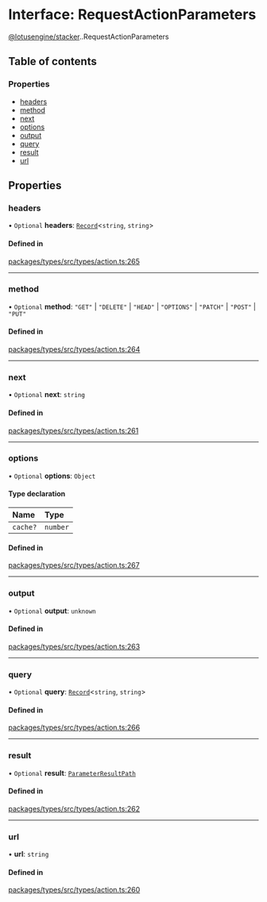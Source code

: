 # Interface: RequestActionParameters

[@lotusengine/stacker](../wiki/@lotusengine.stacker).[<internal>](../wiki/@lotusengine.stacker.%3Cinternal%3E).RequestActionParameters

## Table of contents

### Properties

- [headers](../wiki/@lotusengine.stacker.%3Cinternal%3E.RequestActionParameters#headers)
- [method](../wiki/@lotusengine.stacker.%3Cinternal%3E.RequestActionParameters#method)
- [next](../wiki/@lotusengine.stacker.%3Cinternal%3E.RequestActionParameters#next)
- [options](../wiki/@lotusengine.stacker.%3Cinternal%3E.RequestActionParameters#options)
- [output](../wiki/@lotusengine.stacker.%3Cinternal%3E.RequestActionParameters#output)
- [query](../wiki/@lotusengine.stacker.%3Cinternal%3E.RequestActionParameters#query)
- [result](../wiki/@lotusengine.stacker.%3Cinternal%3E.RequestActionParameters#result)
- [url](../wiki/@lotusengine.stacker.%3Cinternal%3E.RequestActionParameters#url)

## Properties

### headers

• `Optional` **headers**: [`Record`](../wiki/@lotusengine.stacker.%3Cinternal%3E#record)<`string`, `string`\>

#### Defined in

[packages/types/src/types/action.ts:265](https://github.com/lotusengine/sdk/blob/fdb90a3/packages/types/src/types/action.ts#L265)

___

### method

• `Optional` **method**: ``"GET"`` \| ``"DELETE"`` \| ``"HEAD"`` \| ``"OPTIONS"`` \| ``"PATCH"`` \| ``"POST"`` \| ``"PUT"``

#### Defined in

[packages/types/src/types/action.ts:264](https://github.com/lotusengine/sdk/blob/fdb90a3/packages/types/src/types/action.ts#L264)

___

### next

• `Optional` **next**: `string`

#### Defined in

[packages/types/src/types/action.ts:261](https://github.com/lotusengine/sdk/blob/fdb90a3/packages/types/src/types/action.ts#L261)

___

### options

• `Optional` **options**: `Object`

#### Type declaration

| Name | Type |
| :------ | :------ |
| `cache?` | `number` |

#### Defined in

[packages/types/src/types/action.ts:267](https://github.com/lotusengine/sdk/blob/fdb90a3/packages/types/src/types/action.ts#L267)

___

### output

• `Optional` **output**: `unknown`

#### Defined in

[packages/types/src/types/action.ts:263](https://github.com/lotusengine/sdk/blob/fdb90a3/packages/types/src/types/action.ts#L263)

___

### query

• `Optional` **query**: [`Record`](../wiki/@lotusengine.stacker.%3Cinternal%3E#record)<`string`, `string`\>

#### Defined in

[packages/types/src/types/action.ts:266](https://github.com/lotusengine/sdk/blob/fdb90a3/packages/types/src/types/action.ts#L266)

___

### result

• `Optional` **result**: [`ParameterResultPath`](../wiki/@lotusengine.stacker.%3Cinternal%3E#parameterresultpath)

#### Defined in

[packages/types/src/types/action.ts:262](https://github.com/lotusengine/sdk/blob/fdb90a3/packages/types/src/types/action.ts#L262)

___

### url

• **url**: `string`

#### Defined in

[packages/types/src/types/action.ts:260](https://github.com/lotusengine/sdk/blob/fdb90a3/packages/types/src/types/action.ts#L260)
